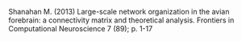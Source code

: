 Shanahan M. (2013) Large-scale network organization in the avian forebrain: a connectivity matrix and theoretical analysis.  Frontiers in Computational Neuroscience 7 (89); p. 1-17 
